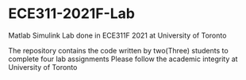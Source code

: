 # ECE311-2021F-Lab
Matlab Simulink Lab done in ECE311F 2021 at University of Toronto

The repository contains the code written by two(Three) students to complete four lab assignments 
Please follow the academic integrity at University of Toronto
